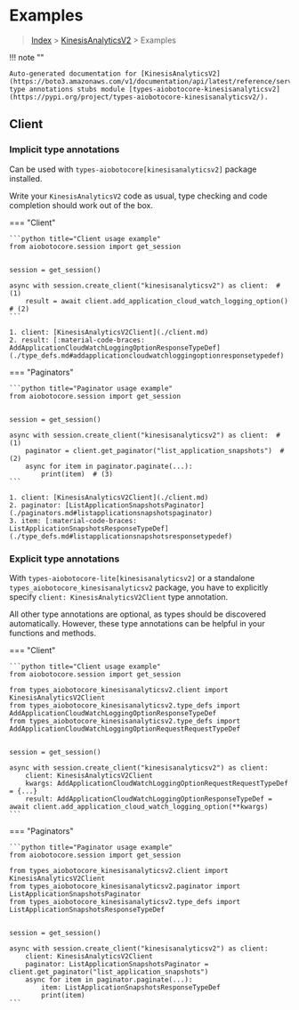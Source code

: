 # Examples

> [Index](../README.md) > [KinesisAnalyticsV2](./README.md) > Examples

!!! note ""

    Auto-generated documentation for [KinesisAnalyticsV2](https://boto3.amazonaws.com/v1/documentation/api/latest/reference/services/kinesisanalyticsv2.html#KinesisAnalyticsV2)
    type annotations stubs module [types-aiobotocore-kinesisanalyticsv2](https://pypi.org/project/types-aiobotocore-kinesisanalyticsv2/).

## Client

### Implicit type annotations

Can be used with `types-aiobotocore[kinesisanalyticsv2]` package installed.

Write your `KinesisAnalyticsV2` code as usual,
type checking and code completion should work out of the box.



=== "Client"

    ```python title="Client usage example"
    from aiobotocore.session import get_session


    session = get_session()

    async with session.create_client("kinesisanalyticsv2") as client:  # (1)
        result = await client.add_application_cloud_watch_logging_option()  # (2)
    ```

    1. client: [KinesisAnalyticsV2Client](./client.md)
    2. result: [:material-code-braces: AddApplicationCloudWatchLoggingOptionResponseTypeDef](./type_defs.md#addapplicationcloudwatchloggingoptionresponsetypedef) 



=== "Paginators"

    ```python title="Paginator usage example"
    from aiobotocore.session import get_session


    session = get_session()

    async with session.create_client("kinesisanalyticsv2") as client:  # (1)
        paginator = client.get_paginator("list_application_snapshots")  # (2)
        async for item in paginator.paginate(...):
            print(item)  # (3)
    ```

    1. client: [KinesisAnalyticsV2Client](./client.md)
    2. paginator: [ListApplicationSnapshotsPaginator](./paginators.md#listapplicationsnapshotspaginator)
    3. item: [:material-code-braces: ListApplicationSnapshotsResponseTypeDef](./type_defs.md#listapplicationsnapshotsresponsetypedef) 




### Explicit type annotations

With `types-aiobotocore-lite[kinesisanalyticsv2]`
or a standalone `types_aiobotocore_kinesisanalyticsv2` package, you have to explicitly specify
`client: KinesisAnalyticsV2Client` type annotation.

All other type annotations are optional, as types should be discovered automatically.
However, these type annotations can be helpful in your functions and methods.


=== "Client"

    ```python title="Client usage example"
    from aiobotocore.session import get_session

    from types_aiobotocore_kinesisanalyticsv2.client import KinesisAnalyticsV2Client
    from types_aiobotocore_kinesisanalyticsv2.type_defs import AddApplicationCloudWatchLoggingOptionResponseTypeDef
    from types_aiobotocore_kinesisanalyticsv2.type_defs import AddApplicationCloudWatchLoggingOptionRequestRequestTypeDef


    session = get_session()

    async with session.create_client("kinesisanalyticsv2") as client:
        client: KinesisAnalyticsV2Client
        kwargs: AddApplicationCloudWatchLoggingOptionRequestRequestTypeDef = {...}
        result: AddApplicationCloudWatchLoggingOptionResponseTypeDef = await client.add_application_cloud_watch_logging_option(**kwargs)
    ```



=== "Paginators"

    ```python title="Paginator usage example"
    from aiobotocore.session import get_session

    from types_aiobotocore_kinesisanalyticsv2.client import KinesisAnalyticsV2Client
    from types_aiobotocore_kinesisanalyticsv2.paginator import ListApplicationSnapshotsPaginator
    from types_aiobotocore_kinesisanalyticsv2.type_defs import ListApplicationSnapshotsResponseTypeDef


    session = get_session()

    async with session.create_client("kinesisanalyticsv2") as client:
        client: KinesisAnalyticsV2Client
        paginator: ListApplicationSnapshotsPaginator = client.get_paginator("list_application_snapshots")
        async for item in paginator.paginate(...):
            item: ListApplicationSnapshotsResponseTypeDef
            print(item)
    ```


